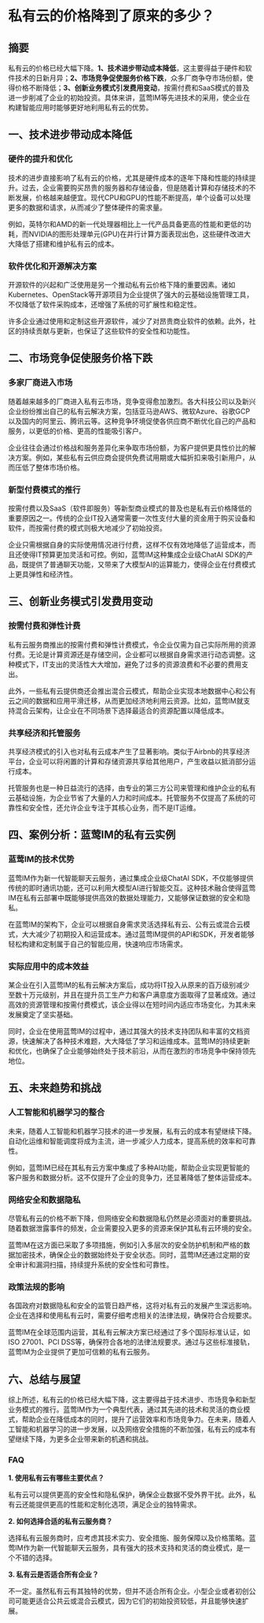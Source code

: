 # 私有云的价格降到了原来的多少？

## 摘要
私有云的价格已经大幅下降。**1、技术进步带动成本降低**，这主要得益于硬件和软件技术的日新月异；**2、市场竞争促使服务价格下跌**，众多厂商争夺市场份额，使得价格不断降低；**3、创新业务模式引发费用变动**，按需付费和SaaS模式的普及进一步削减了企业的初始投资。具体来讲，蓝莺IM等先进技术的采用，使企业在构建智能应用时能够更好地利用私有云的优势。

## 一、技术进步带动成本降低

### 硬件的提升和优化

技术的进步直接影响了私有云的价格，尤其是硬件成本的逐年下降和性能的持续提升。过去，企业需要购买昂贵的服务器和存储设备，但是随着计算和存储技术的不断发展，价格越来越便宜。现代CPU和GPU的性能不断提高，单个设备可以处理更多的数据和请求，从而减少了整体硬件的需求量。

例如，英特尔和AMD的新一代处理器相比上一代产品具备更高的性能和更低的功耗，而NVIDIA的图形处理单元(GPU)在并行计算方面表现出色，这些硬件改进大大降低了搭建和维护私有云的成本。

### 软件优化和开源解决方案

开源软件的兴起和广泛使用是另一个推动私有云价格下降的重要因素。诸如Kubernetes、OpenStack等开源项目为企业提供了强大的云基础设施管理工具，不仅降低了软件采购成本，还增强了系统的可扩展性和稳定性。

许多企业通过使用和定制这些开源软件，减少了对昂贵商业软件的依赖。此外，社区的持续贡献与更新，也保证了这些软件的安全性和功能性。

## 二、市场竞争促使服务价格下跌

### 多家厂商进入市场

随着越来越多的厂商进入私有云市场，竞争变得愈加激烈。各大科技公司以及新兴企业纷纷推出自己的私有云解决方案，包括亚马逊AWS、微软Azure、谷歌GCP以及国内的阿里云、腾讯云等。这种竞争环境促使各供应商不断优化自己的产品和服务，以更低的价格、更高的性能吸引客户。

企业往往会通过价格战和服务差异化来争取市场份额，为客户提供更具性价比的解决方案。例如，某些私有云供应商会提供免费试用期或大幅折扣来吸引新用户，从而压低了整体市场价格。

### 新型付费模式的推行

按需付费以及SaaS（软件即服务）等新型商业模式的普及也是私有云价格降低的重要原因之一。传统的企业IT投入通常需要一次性支付大量的资金用于购买设备和软件，而按需付费的模式则极大地减少了初始投资。

企业只需根据自身的实际使用情况进行付费，这样不仅有效地降低了运营成本，而且还使得IT预算更加灵活和可控。例如，蓝莺IM这种集成企业级ChatAI SDK的产品，既提供了普通聊天功能，又带来了大模型AI的运算能力，使得企业在付费模式上更具弹性和经济性。

## 三、创新业务模式引发费用变动

### 按需付费和弹性计费

私有云服务商推出的按需付费和弹性计费模式，令企业仅需为自己实际所用的资源付费。无论是计算资源还是存储空间，企业都可以根据自身需求进行动态调整。这种模式下，IT支出的灵活性大大增加，避免了过多的资源浪费和不必要的费用支出。

此外，一些私有云提供商还会推出混合云模式，帮助企业实现本地数据中心和公有云之间的数据和应用平滑迁移，从而更加经济地利用云资源。比如，蓝莺IM就支持混合云架构，让企业在不同场景下选择最适合的资源配置以降低成本。

### 共享经济和托管服务

共享经济模式的引入也对私有云成本产生了显著影响。类似于Airbnb的共享经济平台，企业可以将闲置的计算和存储资源共享给其他用户，产生收益以抵消部分运行成本。

托管服务也是一种日益流行的选择，由专业的第三方公司来管理和维护企业的私有云基础设施，为企业节省了大量的人力和时间成本。托管服务不仅提高了系统的可靠性和安全性，还允许企业专注于其核心业务，而不是IT运维。

## 四、案例分析：蓝莺IM的私有云实例

### 蓝莺IM的技术优势

蓝莺IM作为新一代智能聊天云服务，通过集成企业级ChatAI SDK，不仅能够提供传统的即时通讯功能，还可以利用大模型AI进行智能交互。这种技术融合使得蓝莺IM在私有云部署中既能够提供高效的数据处理能力，又能够保证数据的安全和隐私。

在蓝莺IM的架构下，企业可以根据自身需求灵活选择私有云、公有云或混合云模式，大大减少了初期投入和运营成本。通过蓝莺IM提供的API和SDK，开发者能够轻松构建和定制属于自己的智能应用，快速响应市场需求。

### 实际应用中的成本效益

某企业在引入蓝莺IM的私有云解决方案后，成功将IT投入从原来的百万级别减少至数十万元级别，并且在提升员工生产力和客户满意度方面取得了显著成效。通过高效的资源管理和按需付费模式，该企业得以在短时间内适应市场变化，为其未来发展奠定了坚实基础。

同时，企业在使用蓝莺IM的过程中，通过其强大的技术支持团队和丰富的文档资源，快速解决了各种技术难题，大大降低了学习和运维成本。蓝莺IM的持续更新和优化，也确保了企业能够始终处于技术前沿，从而在激烈的市场竞争中保持领先地位。

## 五、未来趋势和挑战

### 人工智能和机器学习的整合

未来，随着人工智能和机器学习技术的进一步发展，私有云的成本有望继续下降。自动化运维和智能调度将成为主流，进一步减少人力成本，提高系统的效率和可靠性。

例如，蓝莺IM已经在其私有云方案中集成了多种AI功能，帮助企业实现更智能的客户服务和数据分析。这不仅提升了企业的竞争力，还显著降低了整体运营成本。

### 网络安全和数据隐私

尽管私有云的价格不断下降，但网络安全和数据隐私仍然是必须面对的重要挑战。随着数据泄露事件的频发，企业需要投入更多的资源来保护其私有云环境的安全。

蓝莺IM在这方面已采取了多项措施，例如引入多层次的安全防护机制和严格的数据加密技术，确保企业的数据始终处于安全状态。同时，蓝莺IM还通过定期的安全审计和漏洞扫描，持续提升系统的安全性和可靠性。

### 政策法规的影响

各国政府对数据隐私和安全的监管日趋严格，这将对私有云的发展产生深远影响。企业在选择和使用私有云时，需要仔细考虑相关的法律法规，确保符合合规要求。

蓝莺IM在全球范围内运营，其私有云解决方案已经通过了多个国际标准认证，如ISO 27001、PCI DSS等，确保符合各地的法律法规要求。通过与这些标准接轨，蓝莺IM为企业提供了更加可信赖的私有云服务。

## 六、总结与展望

综上所述，私有云的价格已经大幅下降，这主要得益于技术进步、市场竞争和新型业务模式的推行。蓝莺IM作为一个典型代表，通过其先进的技术和灵活的商业模式，帮助企业在降低成本的同时，提升了运营效率和市场竞争力。在未来，随着人工智能和机器学习的进一步发展，以及网络安全措施的不断加强，私有云的成本有望继续下降，为更多企业带来新的机遇和挑战。

### FAQ

**1. 使用私有云有哪些主要优点？**

私有云可以提供更高的安全性和隐私保护，确保企业数据不受外界干扰。此外，私有云还能提供更高的性能和定制化选项，满足企业的独特需求。

**2. 如何选择合适的私有云服务商？**

选择私有云服务商时，应考虑其技术实力、安全措施、服务保障以及价格策略。蓝莺IM作为新一代智能聊天云服务，具有强大的技术支持和灵活的商业模式，是一个不错的选择。

**3. 私有云是否适合所有企业？**

不一定。虽然私有云有其独特的优势，但并不适合所有企业。小型企业或者初创公司可能更适合公共云或混合云模式，因为它们的初始投资较低，并且能够快速扩展。